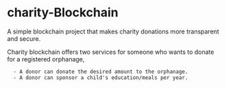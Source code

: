 # charity-Blockchain

A simple blockchain project that makes charity donations more transparent and secure. 

Charity blockchain offers two services for someone who wants to donate for a registered orphanage,

      - A donor can donate the desired amount to the orphanage.
      - A donor can sponsor a child's education/meals per year.
      
